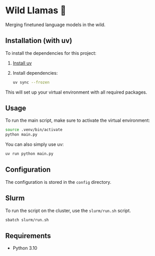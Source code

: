 # Wild Llamas 🦙

Merging finetuned language models in the wild.

## Installation (with uv)

To install the dependencies for this project:

1. [Install uv](https://docs.astral.sh/uv/getting-started/installation)
2. Install dependencies:

   ```bash
   uv sync --frozen
   ```

This will set up your virtual environment with all required packages.

## Usage

To run the main script, make sure to activate the virtual environment:

```bash
source .venv/bin/activate
python main.py
```

You can also simply use uv:

```bash
uv run python main.py
```

## Configuration

The configuration is stored in the `config` directory.

## Slurm

To run the script on the cluster, use the `slurm/run.sh` script.

```bash
sbatch slurm/run.sh
```

## Requirements

- Python 3.10
